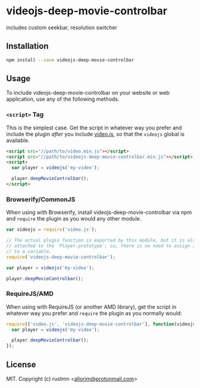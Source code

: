 # videojs-deep-movie-controlbar

includes custom seekbar, resolution switcher

## Installation

```sh
npm install --save videojs-deep-movie-controlbar
```

## Usage

To include videojs-deep-movie-controlbar on your website or web application, use any of the following methods.

### `<script>` Tag

This is the simplest case. Get the script in whatever way you prefer and include the plugin _after_ you include [video.js][videojs], so that the `videojs` global is available.

```html
<script src="//path/to/video.min.js"></script>
<script src="//path/to/videojs-deep-movie-controlbar.min.js"></script>
<script>
  var player = videojs('my-video');

  player.deepMovieControlbar();
</script>
```

### Browserify/CommonJS

When using with Browserify, install videojs-deep-movie-controlbar via npm and `require` the plugin as you would any other module.

```js
var videojs = require('video.js');

// The actual plugin function is exported by this module, but it is also
// attached to the `Player.prototype`; so, there is no need to assign it
// to a variable.
require('videojs-deep-movie-controlbar');

var player = videojs('my-video');

player.deepMovieControlbar();
```

### RequireJS/AMD

When using with RequireJS (or another AMD library), get the script in whatever way you prefer and `require` the plugin as you normally would:

```js
require(['video.js', 'videojs-deep-movie-controlbar'], function(videojs) {
  var player = videojs('my-video');

  player.deepMovieControlbar();
});
```

## License

MIT. Copyright (c) rustmn &lt;allorim@protonmail.com&gt;


[videojs]: http://videojs.com/

